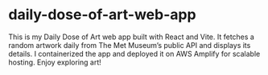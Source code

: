 # daily-dose-of-art-web-app
This is my Daily Dose of Art web app built with React and Vite. It fetches a random artwork daily from The Met Museum’s public API and displays its details. I containerized the app and deployed it on AWS Amplify for scalable hosting. Enjoy exploring art!
